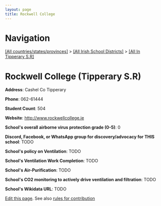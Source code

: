 ```yaml
---
layout: page
title: Rockwell College
---
```

# Navigation

[[All countries/states/provinces]](../../..) > [[All Irish School Districts]](../..) > [[All In Tipperary S.R]](..)

# Rockwell College (Tipperary S.R)

**Address**: Cashel Co Tipperary

**Phone**: 062-61444

**Student Count**: 504

**Website**: <http://www.rockwellcollege.ie>

**School's overall airborne virus protection grade (0-5)**: 0

**Discord, Facebook, or WhatsApp group for discovery/advocacy for THIS school**: TODO

**School's policy on Ventilation**: TODO

**School's Ventilation Work Completion**: TODO

**School's Air-Purification**: TODO

**School's CO2 monitoring to actively drive ventilation and filtration**: TODO

**School's Wikidata URL**: TODO


[Edit this page](https://github.com/ventilate-schools/Ireland/edit/main/./Tipperary_S.R/Rockwell_College.md). See also [rules for contribution](../../../contribution-rules/)